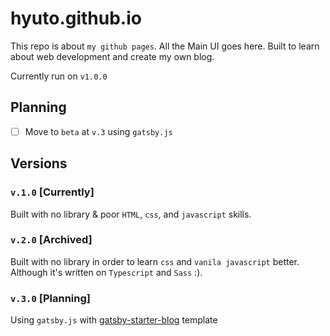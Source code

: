 # hyuto.github.io

This repo is about `my github pages`. All the Main UI goes here. 
Built to learn about web development and create my own blog.

Currently run on `v1.0.0`

## Planning
- [ ] Move to `beta` at `v.3` using `gatsby.js`

## Versions

### `v.1.0` [Currently]

Built with no library & poor `HTML`, `css`, and `javascript` skills.

### `v.2.0` [Archived]

Built with no library in order to learn `css` and `vanila javascript` better. 
Although it's written on `Typescript` and `Sass` :).

### `v.3.0` [Planning]

Using `gatsby.js` with [gatsby-starter-blog](https://github.com/gatsbyjs/gatsby-starter-blog) template